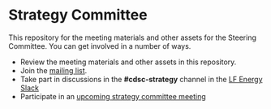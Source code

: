 # Strategy Committee

This repository for the meeting materials and other assets for the Steering Committee. You can get involved in a number of ways.

- Review the meeting materials and other assets in this repository.
- Join the [mailing list](https://lists.lfenergy.org/g/cdsc-strategy-committee).
- Take part in discussions in the **#cdsc-strategy** channel in the [LF Energy Slack](https://slack.lfenergy.org)
- Participate in an [upcoming strategy committee meeting](https://lists.lfenergy.org/g/cdsc-strategy-committee/calendar)
